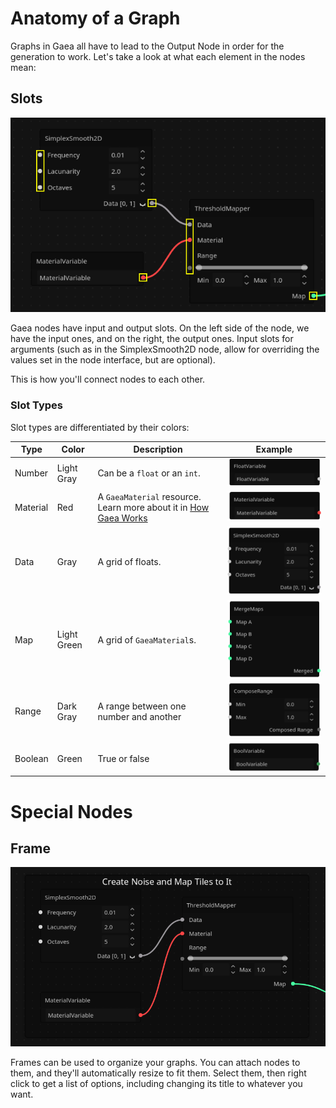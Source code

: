 # Anatomy of a Graph

Graphs in Gaea all have to lead to the Output Node in order for the generation to work. Let's take a look at what each element in the nodes mean:

## Slots

![A screenshot highlighting the input and output slots of nodes](../assets/tutorials/anatomy-of-a-graph/slots.png)

Gaea nodes have input and output slots. On the left side of the node, we have the input ones, and on the right, the output ones. Input slots for arguments (such as in the SimplexSmooth2D node, allow for overriding the values set in the node interface, but are optional).

This is how you'll connect nodes to each other. 

### Slot Types
Slot types are differentiated by their colors:

| Type | Color | Description | Example |
| --- | --- | --- | --- |
| Number | Light Gray | Can be a `float` or an `int`. | ![FloatVariable node](../assets/tutorials/anatomy-of-a-graph/float_example.png) |
| Material | Red | A `GaeaMaterial` resource. Learn more about it in [How Gaea Works](../how-gaea-works.md) | ![MaterialVariable node](../assets/tutorials/anatomy-of-a-graph/material_example.png) |
| Data | Gray | A grid of floats. | ![SimplexSmooth2D node](../assets/tutorials/anatomy-of-a-graph/data_example.png) |
| Map | Light Green | A grid of `GaeaMaterial`s. | ![MergeMaps node](../assets/tutorials/anatomy-of-a-graph/map_example.png) | 
| Range | Dark Gray | A range between one number and another | ![ComposeRange node](../assets/tutorials/anatomy-of-a-graph/range_example.png) |
| Boolean | Green | True or false | ![BoolVariable node](../assets/tutorials/anatomy-of-a-graph/bool_example.png) |

# Special Nodes

## Frame

![A frame holding 3 nodes, with the title "Create noise and map tiles to it"](../assets/tutorials/anatomy-of-a-graph/frame.png)

Frames can be used to organize your graphs. You can attach nodes to them, and they'll automatically resize to fit them. Select them, then right click to get a list of options, including changing its title to whatever you want.